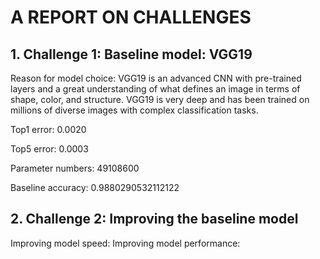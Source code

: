 # A REPORT ON CHALLENGES

## 1. Challenge 1: Baseline model: VGG19
Reason for model choice: VGG19 is an advanced CNN with pre-trained layers and a great understanding of what defines an image in terms of shape, color, and structure. VGG19 is very deep and has been trained on millions of diverse images with complex classification tasks. 

Top1 error: 0.0020 

Top5 error: 0.0003 

Parameter numbers: 49108600

Baseline accuracy: 0.9880290532112122

## 2. Challenge 2: Improving the baseline model 
Improving model speed: 
Improving model performance: 
